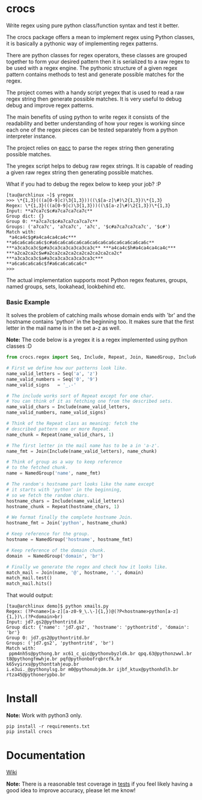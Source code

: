 # crocs
 
Write regex using pure python class/function syntax and test it better.

The crocs package offers a mean to implement regex using Python classes, it is basically a
pythonic way of implementing regex patterns.

There are python classes for regex operators, these classes are grouped together to form 
your desired pattern then it is serialized to a raw regex to be used with a regex engine.
The pythonic structure of a given regex pattern contains methods to test and generate possible
matches for the regex.

The project comes with a handy script yregex that is used to read a raw regex string then
generate possible matches. It is very useful to debug debug and improve regex patterns.

The main benefits of using python to write regex it consists of the readability and 
better understanding of how your regex is working since each one of the regex pieces can be
tested separately from a python interpreter instance.

The project relies on [eacc](https://github.com/iogf/eacc) to parse the regex string then
generating possible matches. 

The yregex script helps to debug raw regex strings. It is capable of reading a given
raw regex string then generating possible matches. 

What if you had to debug the regex below to keep your job? :P

~~~
[tau@archlinux ~]$ yregex 
>>> \*{1,3}(((a[0-9]c)\3{1,3}))((\$[a-z]\#)\2{1,3})\*{1,3}
Regex: \*{1,3}(((a[0-9]c)\3{1,3}))((\$[a-z]\#)\2{1,3})\*{1,3}
Input: **a7ca7c$c#a7ca7ca7ca7c**
Group dict: {}
Group 0: **a7ca7c$c#a7ca7ca7ca7c**
Groups: ('a7ca7c', 'a7ca7c', 'a7c', '$c#a7ca7ca7ca7c', '$c#')
Match with:
 *a4ca4c$g#a4ca4ca4ca4c*** **a6ca6ca6ca6c$c#a6ca6ca6ca6ca6ca6ca6ca6ca6ca6ca6ca6c** 
***a3ca3ca3c$p#a3ca3ca3ca3ca3ca3c** ***a4ca4c$h#a4ca4ca4ca4c*** 
***a2ca2ca2c$w#a2ca2ca2ca2ca2ca2ca2ca2ca2c* ***a3ca3ca3c$a#a3ca3ca3ca3ca3ca3c*** 
**a6ca6ca6ca6c$f#a6ca6ca6ca6c*
>>> 
~~~

The actual implementation supports most Python regex features, groups, named groups,
sets, lookahead, lookbehind etc.

### Basic Example

It solves the problem of catching mails whose domain ends with 'br'  and the hostname 
contains 'python' in the beginning too. It makes sure that the first 
letter in the mail name is in the set a-z as well.

**Note:** The code below is a yregex it is a regex implemented using python classes :D

~~~python
from crocs.regex import Seq, Include, Repeat, Join, NamedGroup, Include

# First we define how our patterns look like.
name_valid_letters = Seq('a', 'z')
name_valid_numbers = Seq('0', '9')
name_valid_signs   = '_.-'

# The include works sort of Repeat except for one char. 
# You can think of it as fetching one from the described sets.
name_valid_chars = Include(name_valid_letters, 
name_valid_numbers, name_valid_signs)

# Think of the Repeat class as meaning: fetch the
# described pattern one or more Repeat.
name_chunk = Repeat(name_valid_chars, 1)

# The first letter in the mail name has to be a in 'a-z'.
name_fmt = Join(Include(name_valid_letters), name_chunk)

# Think of group as a way to keep reference
# to the fetched chunk.
name = NamedGroup('name', name_fmt)

# The random's hostname part looks like the name except
# it starts with 'python' in the beginning, 
# so we fetch the random chars.
hostname_chars = Include(name_valid_letters)
hostname_chunk = Repeat(hostname_chars, 1)

# We format finally the complete hostname Join.
hostname_fmt = Join('python', hostname_chunk)

# Keep reference for the group.
hostname = NamedGroup('hostname', hostname_fmt)

# Keep reference of the domain chunk.
domain  = NamedGroup('domain', 'br')

# Finally we generate the regex and check how it looks like.
match_mail = Join(name, '@', hostname, '.', domain)
match_mail.test()
match_mail.hits()

~~~

That would output:

~~~
[tau@archlinux demo]$ python xmails.py 
Regex: (?P<name>[a-z][a-z0-9_\.\-]{1,})@(?P<hostname>python[a-z]{1,})\.(?P<domain>br)
Input: jd7.gs2@pythontritd.br
Group dict: {'name': 'jd7.gs2', 'hostname': 'pythontritd', 'domain': 'br'}
Group 0: jd7.gs2@pythontritd.br
Groups: ('jd7.gs2', 'pythontritd', 'br')
Match with:
 ppm4nh5s@pythong.br xc61_c_qic@pythonvbyzldk.br qpq.63@pythonzwwl.br 
t8@pythongfmwhje.br pqf@pythonbofrqbrcfk.br k65vyirxs@pythonttahjeup.br 
i.e3ui._@pythonylsg.br m0@pythonubjdm.br ijbf_ktux@pythonhdlh.br rtza45@pythonerypbo.br
~~~

# Install

**Note:** Work with python3 only.

~~~
pip install -r requirements.txt 
pip install crocs
~~~

Documentation
=============

[Wiki](https://github.com/iogf/crocs/wiki)

**Note:** There is a reasonable test coverage in [tests](tests.py) if you feel
likely having a good idea to improve accuracy, please let me know!

